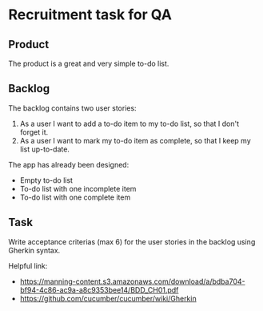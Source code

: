 # Recruitment task for QA

## Product
The product is a great and very simple to-do list.

## Backlog
The backlog contains two user stories:
1) As a user I want to add a to-do item to my to-do list, so that I don't forget it.
2) As a user I want to mark my to-do item as complete, so that I keep my list up-to-date.

The app has already been designed:
- Empty to-do list
- To-do list with one incomplete item
- To-do list with one complete item

## Task
Write acceptance criterias (max 6) for the user stories in the backlog using Gherkin syntax.

Helpful link:
- https://manning-content.s3.amazonaws.com/download/a/bdba704-bf94-4c86-ac9a-a8c9353bee14/BDD_CH01.pdf
- https://github.com/cucumber/cucumber/wiki/Gherkin
